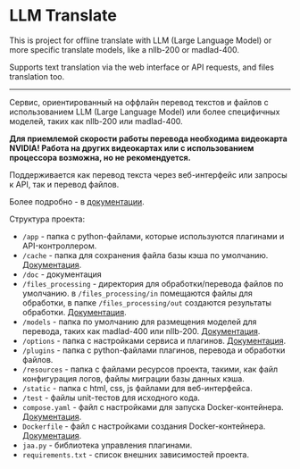 # LLM Translate


This is project for offline translate with LLM (Large Language Model) or more specific translate models, like a nllb-200 or madlad-400.

Supports text translation via the web interface or API requests, and files translation too.

---

Сервис, ориентированный на оффлайн перевод текстов и файлов с использованием LLM (Large Language Model) или более специфичных моделей,
таких как nllb-200 или madlad-400.

**Для приемлемой скорости работы перевода необходима видеокарта NVIDIA! 
Работа на других видеокартах или с использованием процессора возможна, но не рекомендуется.**

Поддерживается как перевод текста через веб-интерфейс или запросы к API, так и перевод файлов.

Более подробно - в [документации](doc/ru/_index.md).

Структура проекта:
* `/app` - папка с python-файлами, которые используются плагинами и API-контроллером.
* `/cache` - папка для сохранения файла базы кэша по умолчанию. [Документация](doc/ru/options.md).
* `/doc` - документация
* `/files_processing` - директория для обработки/перевода файлов по умолчанию. 
в `/files_processing/in` помещаются файлы для обработки, в папке `/files_processing/out` создаются результаты обработки.
[Документация](doc/ru/processing_files.md).
* `/models` - папка по умолчанию для размещения моделей для перевода, таких как madlad-400 или nllb-200.
  [Документация](doc/ru/translate_text.md).
* `/options` - папка с настройками сервиса и плагинов. [Документация](doc/ru/options.md).
* `/plugins` - папка с python-файлами плагинов, перевода и обработки файлов.
* `/resources` - папка с файлами ресурсов проекта, такими, как файл конфигурация логов, файлы миграции базы данных кэша.
* `/static` - папка с html, css, js файлами для веб-интерфейса.
* `/test` - файлы unit-тестов для исходного кода.
* `compose.yaml` - файл с настройками для запуска Docker-контейнера. [Документация](doc/ru/install.md).
* `Dockerfile` - файл с настройками создания Docker-контейнера. [Документация](doc/ru/install.md).
* `jaa.py` - библиотека управления плагинами.
* `requirements.txt` - список внешних зависимостей проекта.
